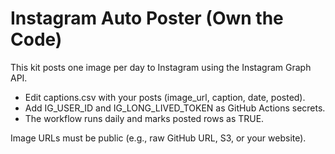# Instagram Auto Poster (Own the Code)

This kit posts one image per day to Instagram using the Instagram Graph API.
- Edit captions.csv with your posts (image_url, caption, date, posted).
- Add IG_USER_ID and IG_LONG_LIVED_TOKEN as GitHub Actions secrets.
- The workflow runs daily and marks posted rows as TRUE.

Image URLs must be public (e.g., raw GitHub URL, S3, or your website).

